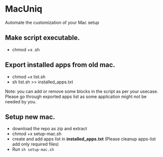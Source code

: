 # MacUniq
Automate the customization of your Mac setup

## Make script executable.
- chmod +x <script-name>.sh

## Export installed apps from old mac.
- chmod +x list.sh
- sh list.sh >> installed_apps.txt

Note: you can add or remove some blocks in the script as per your usecase. Please go through exported apps list as some application might not be needed by you.
## Setup new mac.
- download the repo as zip and extract
- chmod +x setup-mac.sh
- create and add apps list in **installed_apps.txt** (Please cleanup apps-list add only required files)
- Run `sh setup-mac.sh`

